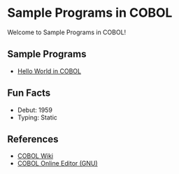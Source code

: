# Sample Programs in COBOL

Welcome to Sample Programs in COBOL!

## Sample Programs

- [Hello World in COBOL](https://github.com/jrg94/sample-programs/issues/91)

## Fun Facts

- Debut: 1959
- Typing: Static

## References

- [COBOL Wiki](https://en.wikipedia.org/wiki/COBOL)
- [COBOL Online Editor (GNU)](https://www.jdoodle.com/execute-cobol-online)

